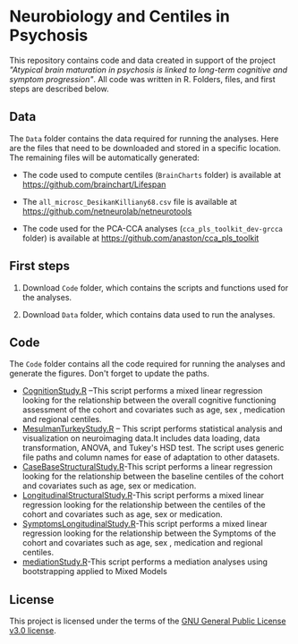 # Neurobiology and Centiles in Psychosis

This repository contains code and data created in support of the project *"Atypical brain maturation in psychosis is linked to long-term cognitive and symptom progression"*. All code was written in R. Folders, files, and first steps are described below.

## **Data**

The `Data` folder contains the data required for running the analyses. Here are the files that need to be downloaded and stored in a specific location. The remaining files will be automatically generated:

-	The code used to compute centiles (`BrainCharts` folder) is available at https://github.com/brainchart/Lifespan

-	The `all_microsc_DesikanKilliany68.csv` file is available at https://github.com/netneurolab/netneurotools

-	The code used for the PCA-CCA analyses (`cca_pls_toolkit_dev-grcca` folder) is available at https://github.com/anaston/cca_pls_toolkit

## **First steps**

1.	Download `Code` folder, which contains the scripts and functions used for the analyses.

2.	Download `Data` folder, which contains data used to run the analyses.



## **Code**

The `Code` folder contains all the code required for running the analyses and generate the figures. Don't forget to update the paths. 




-	[CognitionStudy.R](CODE/CognitionStudy.R) –This script performs a mixed linear regression looking for the relationship between the overall cognitive functioning assessment of the cohort and covariates such as age, sex , medication and regional centiles.
-	[MesulmanTurkeyStudy.R](CODE/MesulmanTurkeyStudy.R) – This script performs statistical analysis and visualization on neuroimaging data.It includes data loading, data transformation, ANOVA, and Tukey's HSD test.
         The script uses generic file paths and column names for ease of adaptation to other datasets.
-	[CaseBaseStructuralStudy.R](CODE/CaseBaseStructuralStudy.R)-This script performs a linear regression looking for the relationship between the baseline centiles of the cohort and covariates such as age, sex or medication.
-	[LongitudinalStructuralStudy.R](CODE/LongitudinalStructuralStudy.R)-This script performs a mixed linear regression looking for the relationship between the centiles of the cohort and covariates such as age, sex or medication.
-	[SymptomsLongitudinalStudy.R](CODE/SymptomsLongitudinalStudy.R)-This script performs a mixed linear regression looking for the relationship between the Symptoms of the cohort and covariates such as age, sex , medication and regional centiles.
-	[mediationStudy.R](CODE/mediationStudy.R)-This script performs a mediation analyses using bootstrapping applied to Mixed Models 




## **License**

This project is licensed under the terms of the [GNU General Public License v3.0 license](LICENSE).

